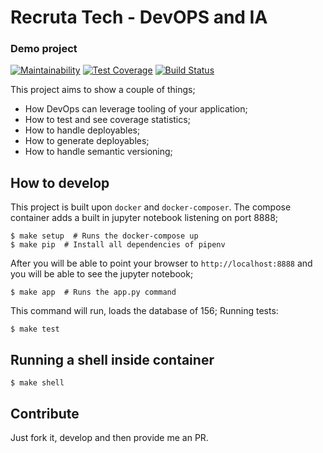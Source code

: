 # Recruta Tech - DevOPS and IA
### Demo project

[![Maintainability](https://api.codeclimate.com/v1/badges/2986fab3b5feab31c0c5/maintainability)](https://codeclimate.com/github/joepreludian/recrutatech_devops_ia/maintainability)
[![Test Coverage](https://api.codeclimate.com/v1/badges/2986fab3b5feab31c0c5/test_coverage)](https://codeclimate.com/github/joepreludian/recrutatech_devops_ia/test_coverage)
[![Build Status](https://travis-ci.org/joepreludian/recrutatech_devops_ia.svg?branch=master)](https://travis-ci.org/joepreludian/recrutatech_devops_ia)

This project aims to show a couple of things;
* How DevOps can leverage tooling of your application;
* How to test and see coverage statistics;
* How to handle deployables;
* How to generate deployables;
* How to handle semantic versioning;

## How to develop
This project is built upon `docker` and `docker-composer`. The compose container adds a built in jupyter notebook listening on port 8888;
[](https://docs.pipenv.org/en/latest/)

    $ make setup  # Runs the docker-compose up
    $ make pip  # Install all dependencies of pipenv

After you will be able to point your browser to `http://localhost:8888` and you will be able to see the jupyter notebook;

    $ make app  # Runs the app.py command

This command will run, loads the database of 156;
Running tests:

    $ make test

## Running a shell inside container

    $ make shell

## Contribute
Just fork it, develop and then provide me an PR.
